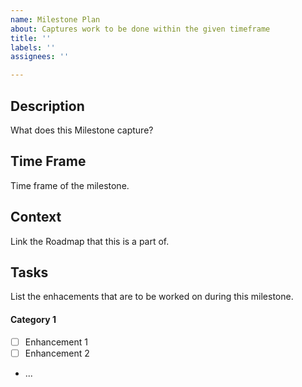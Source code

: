 ```yaml
---
name: Milestone Plan
about: Captures work to be done within the given timeframe
title: ''
labels: ''
assignees: ''

---
```


## Description
What does this Milestone capture?

## Time Frame
Time frame of the milestone.

## Context
Link the Roadmap that this is a part of.

## Tasks
List the enhacements that are to be worked on during this milestone.

#### Category 1
- [ ] Enhancement 1
- [ ] Enhancement 2
- ...

